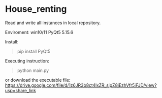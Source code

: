# House_renting
Read and write all instances in local repository.


Enviroment:
win10/11
PyQt5 5.15.6

Install:
> pip install PyQt5

Executing instruction:
> python main.py

or download the executable file:
https://drive.google.com/file/d/1z6JR3b8ct4IxZR_sipZ8iEzhVfr5iFJD/view?usp=share_link
